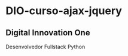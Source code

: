 # DIO-curso-ajax-jquery
Digital Innovation One
----------------------
Desenvolvedor Fullstack Python
